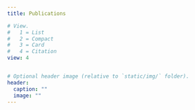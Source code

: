 ```yaml
---
title: Publications

# View.
#   1 = List
#   2 = Compact
#   3 = Card
#   4 = Citation
view: 4


# Optional header image (relative to `static/img/` folder).
header:
  caption: ""
  image: ""
---
```

